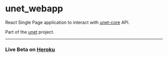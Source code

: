 # unet_webapp

React Single Page application to interact with [unet-core](https://github.com/acwilson96/unet-core/) API.

Part of the [unet](https://github.com/acwilson96/unet/) project.

------

### Live Beta on [Heroku](https://acwilson96-unet.herokuapp.com/)
